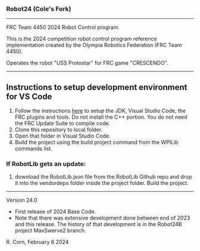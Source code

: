 ### Robot24 (Cole's Fork)
----------------------------------------------------------------------------
FRC Team 4450 2024 Robot Control program.

This is the 2024 competition robot control program reference implementation created by the Olympia Robotics Federation (FRC Team 4450). 

Operates the robot "USS Protostar" for FRC game "CRESCENDO".

----------------------------------------------------------------------------
## Instructions to setup development environment for VS Code
1) Follow the instructions [here](https://docs.wpilib.org/en/stable/docs/zero-to-robot/step-2/index.html) to setup the JDK, Visual Studio Code, the FRC plugins and tools. Do not install the C++ portion. You do not need the FRC Update Suite to compile code.
2) Clone this repository to local folder.
3) Open that folder in Visual Studio Code.
4) Build the project using the build project command from the WPILib commands list.

### If RobotLib gets an update:
1) download the RobotLib.json file from the RobotLib Github repo and drop it into the vendordeps folder inside the project folder. Build the project.
****************************************************************************************************************
Version 24.0

*   First release of 2024 Base Code.
*   Note that there was extensive development done between end of 2023 and this release. The history of
    that development is in the Robot24B project MaxSwerve2 branch.
 
R. Corn, February 6 2024
